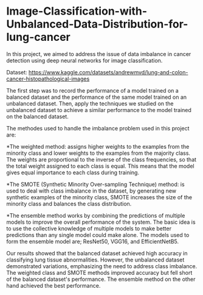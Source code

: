 # Image-Classification-with-Unbalanced-Data-Distribution-for-lung-cancer
In this project, we aimed to address the issue of data imbalance in cancer detection using deep neural networks for image classification.

Dataset: https://www.kaggle.com/datasets/andrewmvd/lung-and-colon-cancer-histopathological-images

The first step was to record the performance of a model trained on a balanced dataset and the performance of the same model trained on an unbalanced dataset. Then, apply the techniques we studied on the unbalanced dataset to achieve a similar performance to the model trained on the balanced dataset.

The methodes used to handle the imbalance problem used in this project are:

   *The weighted method: assigns higher weights to the examples from the minority class and lower weights to the examples from the majority    class. The weights are proportional to the inverse of the class frequencies, so that the total weight assigned to each class is equal.      This means that the model gives equal importance to each class during training. 
  
   *The SMOTE (Synthetic Minority Over-sampling Technique) method: is used to deal with class imbalance in the dataset, by generating new      synthetic examples of the minority class, SMOTE increases the size of the minority class and balances the class distribution. 
  
   *The ensemble method works by combining the predictions of multiple models to improve the overall performance of the system. The basic      idea is to use the collective knowledge of multiple models to make better predictions than any single model could make alone. The models    used to form the ensemble model are; ResNet50, VGG16, and EfficientNetB5. 
  
Our results showed that the balanced dataset achieved high accuracy in classifying lung tissue abnormalities. However, the unbalanced dataset demonstrated variations, emphasizing the need to address class imbalance. The weighted class and SMOTE methods improved accuracy but fell short of the balanced dataset's performance. The ensemble method on the other hand achieved the best performance. 

